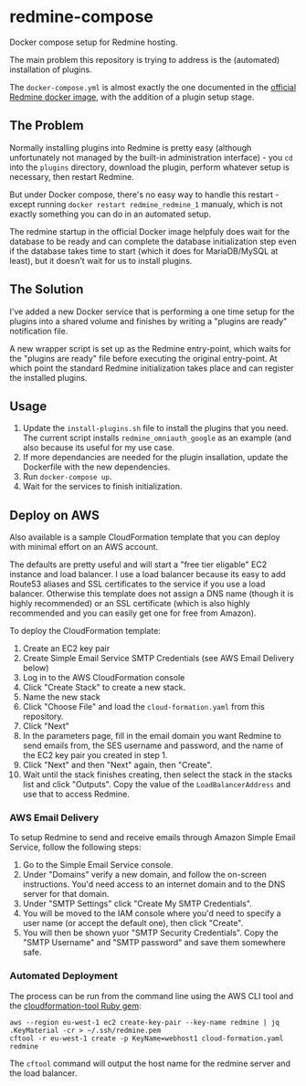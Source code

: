 # redmine-compose
Docker compose setup for Redmine hosting.

The main problem this repository is trying to address is the (automated) installation of plugins.

The `docker-compose.yml` is almost exactly the one documented in the 
[official Redmine docker image](https://hub.docker.com/_/redmine/), with the addition of a plugin setup stage. 

## The Problem

Normally installing plugins into Redmine is pretty easy (although unfortunately not managed by the built-in
administration interface) - you `cd` into the `plugins` directory, download the plugin, perform whatever setup 
is necessary, then restart Redmine.

But under Docker compose, there's no easy way to handle this restart - except running `docker restart redmine_redmine_1`
manualy, which is not exactly something you can do in an automated setup.

The redmine startup in the official Docker image helpfuly does wait for the database to be ready and can complete the
database initialization step even if the database takes time to start (which it does for MariaDB/MySQL at least), but it
doesn't wait for us to install plugins.

## The Solution

I've added a new Docker service that is performing a one time setup for the plugins into a shared volume and finishes by
writing a "plugins are ready" notification file. 

A new wrapper script is set up as the Redmine entry-point, which waits for the "plugins are ready" file before executing
the original entry-point. At which point the standard Redmine initialization takes place and can register the installed
plugins.
  
## Usage

1. Update the `install-plugins.sh` file to install the plugins that you need. The current script installs 
`redmine_omniauth_google` as an example (and also because its useful for my use case.
1. If more dependancies are needed for the plugin insallation, update the Dockerfile with the new dependencies.
1. Run `docker-compose up`.
1. Wait for the services to finish initialization.

## Deploy on AWS

Also available is a sample CloudFormation template that you can deploy with minimal effort on an AWS account.

The defaults are pretty useful and will start a "free tier eligable" EC2 instance and load balancer. I use
a load balancer because its easy to add Route53 aliases and SSL certificates to the service if you use a
load balancer. Otherwise this template does not assign a DNS name (though it is highly recommended) or an
SSL certificate (which is also highly recommended and you can easily get one for free from Amazon).

To deploy the CloudFormation template:

1. Create an EC2 key pair
2. Create Simple Email Service SMTP Credentials (see AWS Email Delivery below)
3. Log in to the AWS CloudFormation console
4. Click "Create Stack" to create a new stack.
5. Name the new stack
5. Click "Choose File" and load the `cloud-formation.yaml` from this repository.
7. Click "Next"
8. In the parameters page, fill in the email domain you want Redmine to send emails from, the SES username and password, and the name of the EC2 key pair you created in step 1.
9. Click "Next" and then "Next" again, then "Create".
10. Wait until the stack finishes creating, then select the stack in the stacks list and click "Outputs". Copy the value of the `LoadBalancerAddress` and use that to access Redmine.

### AWS Email Delivery

To setup Redmine to send and receive emails through Amazon Simple Email Service, follow the following steps:

1. Go to the Simple Email Service console.
2. Under "Domains" verify a new domain, and follow the on-screen instructions. You'd need access to an internet domain and to the DNS server for that domain.
3. Under "SMTP Settings" click "Create My SMTP Credentials".
4. You will be moved to the IAM console where you'd need to specify a user name (or accept the default one), then click "Create".
5. You will then be shown yuor "SMTP Security Credentials". Copy the "SMTP Username" and "SMTP password" and save them somewhere safe.

### Automated Deployment

The process can be run from the command line using the AWS CLI tool and the 
[cloudformation-tool Ruby gem](https://rubygems.org/gems/cloudformation-tool):

```
aws --region eu-west-1 ec2 create-key-pair --key-name redmine | jq .KeyMaterial -cr > ~/.ssh/redmine.pem
cftool -r eu-west-1 create -p KeyName=webhost1 cloud-formation.yaml redmine
```

The `cftool` command will output the host name for the redmine server and the load balancer.
